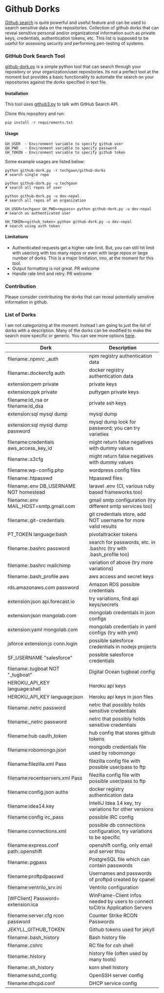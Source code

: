 # Github Dorks
[Github search](https://github.com/search) is quite powerful and useful feature and can be used to search sensitive data on the repositories. Collection of github dorks that can reveal sensitive personal and/or organizational information such as private keys, credentials, authentication tokens, etc. This list is supposed to be useful for assessing security and performing pen-testing of systems.

### GitHub Dork Search Tool
[github-dork.py](github-dork.py) is a simple python tool that can search through your repository or your organization/user repositories. Its not a perfect tool at the moment but provides a basic functionality to automate the search on your repositories against the dorks specified in text file.

#### Installation
This tool uses [github3.py](https://github.com/sigmavirus24/github3.py) to talk with GitHub Search API.

Clone this repository and run:
```shell
pip install -r requirements.txt
```

#### Usage
```
GH_USER  - Environment variable to specify github user
GH_PWD   - Environment variable to specify password
GH_TOKEN - Environment variable to specify github token
```

Some example usages are listed below:

```shell
python github-dork.py -r techgaun/github-dorks                          # search single repo

python github-dork.py -u techgaun                                       # search all repos of user

python github-dork.py -u dev-nepal                                      # search all repos of an organization

GH_USER=techgaun GH_PWD=<mypass> python github-dork.py -u dev-nepal     # search as authenticated user

GH_TOKEN=<github_token> python github-dork.py -u dev-nepal              # search using auth token
```

#### Limitations

- Authenticated requests get a higher rate limit. But, you can still hit limit with user/org with too many repos or even with large repos or large number of dorks. This is a major limitation, imo, at the moment for this tool.
- Output formatting is not great. PR welcome
- Handle rate limit and retry. PR welcome

### Contribution
Please consider contributing the dorks that can reveal potentially senstive information in github.

### List of Dorks
I am not categorizing at the moment. Instead I am going to just the list of dorks with a description. Many of the dorks can be modified to make the search more specific or generic. You can see more options [here](https://github.com/search#search_cheatsheet_pane).

 Dork                                           | Description
------------------------------------------------|--------------------------------------------------------------------------
filename:.npmrc _auth                           | npm registry authentication data
filename:.dockercfg auth                        | docker registry authentication data
extension:pem private                           | private keys
extension:ppk private                           | puttygen private keys
filename:id_rsa or filename:id_dsa              | private ssh keys
extension:sql mysql dump                        | mysql dump
extension:sql mysql dump password               | mysql dump look for password; you can try varieties
filename:credentials aws_access_key_id          | might return false negatives with dummy values
filename:.s3cfg                                 | might return false negatives with dummy values
filename:wp-config.php                          | wordpress config files
filename:.htpasswd                              | htpasswd files
filename:.env DB_USERNAME NOT homestead         | laravel .env (CI, various ruby based frameworks too)
filename:.env MAIL_HOST=smtp.gmail.com          | gmail smtp configuration (try different smtp services too)
filename:.git-credentials                       | git credentials store, add NOT username for more valid results
PT_TOKEN language:bash                          | pivotaltracker tokens
filename:.bashrc password                       | search for passwords, etc. in .bashrc (try with .bash_profile too)
filename:.bashrc mailchimp                      | variation of above (try more variations)
filename:.bash_profile aws                      | aws access and secret keys
rds.amazonaws.com password                      | Amazon RDS possible credentials
extension:json api.forecast.io                  | try variations, find api keys/secrets
extension:json mongolab.com                     | mongolab credentials in json configs
extension:yaml mongolab.com                     | mongolab credentials in yaml configs (try with yml)
jsforce extension:js conn.login                 | possible salesforce credentials in nodejs projects
SF_USERNAME "salesforce"                        | possible salesforce credentials
filename:.tugboat NOT "_tugboat"                | Digital Ocean tugboat config
HEROKU_API_KEY language:shell                   | Heroku api keys
HEROKU_API_KEY language:json                    | Heroku api keys in json files
filename:.netrc password                        | netrc that possibly holds sensitive credentials
filename:_netrc password                        | netrc that possibly holds sensitive credentials
filename:hub oauth_token                        | hub config that stores github tokens
filename:robomongo.json                         | mongodb credentials file used by robomongo
filename:filezilla.xml Pass                     | filezilla config file with possible user/pass to ftp
filename:recentservers.xml Pass                 | filezilla config file with possible user/pass to ftp
filename:config.json auths                      | docker registry authentication data
filename:idea14.key                             | IntelliJ Idea 14 key, try variations for other versions
filename:config irc_pass                        | possible IRC config
filename:connections.xml                        | possible db connections configuration, try variations to be specific
filename:express.conf path:.openshift           | openshift config, only email and server thou
filename:.pgpass                                | PostgreSQL file which can contain passwords
filename:proftpdpasswd                          | Usernames and passwords of proftpd created by cpanel
filename:ventrilo_srv.ini                       | Ventrilo configuration
[WFClient] Password= extension:ica              | WinFrame-Client infos needed by users to connect toCitrix Application Servers
filename:server.cfg rcon password               | Counter Strike RCON Passwords
JEKYLL_GITHUB_TOKEN                             | Github tokens used for jekyll
filename:.bash_history                          | Bash history file
filename:.cshrc                                 | RC file for csh shell
filename:.history                               | history file (often used by many tools)
filename:.sh_history                            | korn shell history
filename:sshd_config                            | OpenSSH server config
filename:dhcpd.conf                             | DHCP service config
